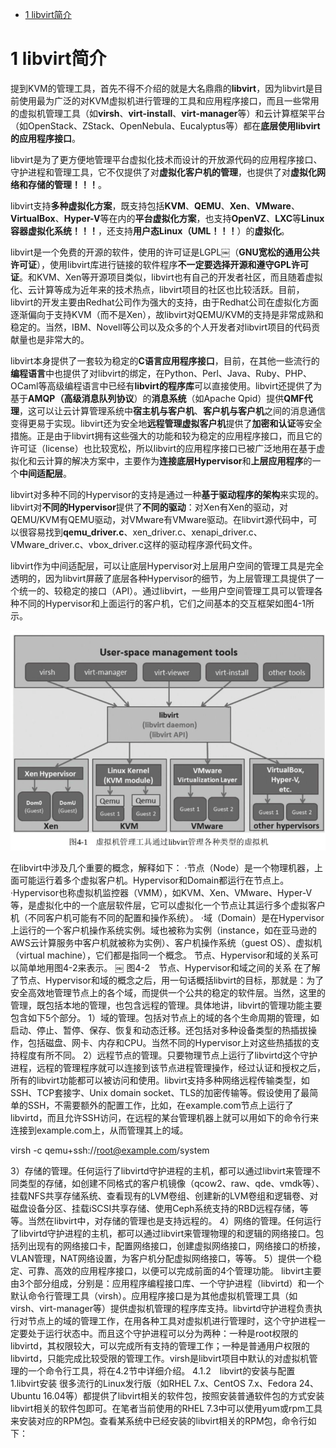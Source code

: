 
<!-- @import "[TOC]" {cmd="toc" depthFrom=1 depthTo=6 orderedList=false} -->

<!-- code_chunk_output -->

* [1 libvirt简介](#1-libvirt简介)

<!-- /code_chunk_output -->

# 1 libvirt简介

提到KVM的管理工具，首先不得不介绍的就是大名鼎鼎的**libvirt**，因为libvirt是目前使用最为广泛的对KVM虚拟机进行管理的工具和应用程序接口，而且一些常用的虚拟机管理工具（如**virsh**、**virt\-install**、**virt\-manager**等）和云计算框架平台（如OpenStack、ZStack、OpenNebula、Eucalyptus等）都在**底层使用libvirt的应用程序接口**。

libvirt是为了更方便地管理平台虚拟化技术而设计的开放源代码的应用程序接口、守护进程和管理工具，它不仅提供了对**虚拟化客户机的管理**，也提供了对**虚拟化网络和存储的管理！！！**。

libvirt支持**多种虚拟化方案**，既支持包括**KVM**、**QEMU**、**Xen**、**VMware**、**VirtualBox**、**Hyper\-V**等在内的**平台虚拟化方案**，也支持**OpenVZ**、**LXC**等**Linux容器虚拟化系统！！！**，还支持**用户态Linux（UML！！！**）的**虚拟化**。

libvirt是一个免费的开源的软件，使用的许可证是LGPL￼（**GNU宽松的通用公共许可证**），使用libvirt库进行链接的软件程序**不一定要选择开源和遵守GPL许可证**。和KVM、Xen等开源项目类似，libvirt也有自己的开发者社区，而且随着虚拟化、云计算等成为近年来的技术热点，libvirt项目的社区也比较活跃。目前，libvirt的开发主要由Redhat公司作为强大的支持，由于Redhat公司在虚拟化方面逐渐偏向于支持KVM（而不是Xen），故libvirt对QEMU/KVM的支持是非常成熟和稳定的。当然，IBM、Novell等公司以及众多的个人开发者对libvirt项目的代码贡献量也是非常大的。

libvirt本身提供了一套较为稳定的**C语言应用程序接口**，目前，在其他一些流行的**编程语言**中也提供了对libvirt的绑定，在Python、Perl、Java、Ruby、PHP、OCaml等高级编程语言中已经有**libvirt的程序库**可以直接使用。libvirt还提供了为基于**AMQP（高级消息队列协议**）的**消息系统**（如Apache Qpid）提供**QMF代理**，这可以让云计算管理系统中**宿主机与客户机**、**客户机与客户机**之间的消息通信变得更易于实现。libvirt还为安全地**远程管理虚拟客户机**提供了**加密和认证**等安全措施。正是由于libvirt拥有这些强大的功能和较为稳定的应用程序接口，而且它的许可证（license）也比较宽松，所以libvirt的应用程序接口已被广泛地用在基于虚拟化和云计算的解决方案中，主要作为**连接底层Hypervisor**和**上层应用程序**的一个**中间适配层**。

libvirt对多种不同的Hypervisor的支持是通过一种**基于驱动程序的架构**来实现的。libvirt对**不同的Hypervisor**提供了**不同的驱动**：对Xen有Xen的驱动，对QEMU/KVM有QEMU驱动，对VMware有VMware驱动。在libvirt源代码中，可以很容易找到**qemu\_driver.c**、xen\_driver.c、xenapi\_driver.c、VMware\_driver.c、vbox\_driver.c这样的驱动程序源代码文件。

libvirt作为中间适配层，可以让底层Hypervisor对上层用户空间的管理工具是完全透明的，因为libvirt屏蔽了底层各种Hypervisor的细节，为上层管理工具提供了一个统一的、较稳定的接口（API）。通过libvirt，一些用户空间管理工具可以管理各种不同的Hypervisor和上面运行的客户机，它们之间基本的交互框架如图4-1所示。

![](./images/2019-05-16-09-07-13.png)

在libvirt中涉及几个重要的概念，解释如下：
·节点（Node）是一个物理机器，上面可能运行着多个虚拟客户机。Hypervisor和Domain都运行在节点上。
·Hypervisor也称虚拟机监控器（VMM），如KVM、Xen、VMware、Hyper-V等，是虚拟化中的一个底层软件层，它可以虚拟化一个节点让其运行多个虚拟客户机（不同客户机可能有不同的配置和操作系统）。
·域（Domain）是在Hypervisor上运行的一个客户机操作系统实例。域也被称为实例（instance，如在亚马逊的AWS云计算服务中客户机就被称为实例）、客户机操作系统（guest OS）、虚拟机（virtual machine），它们都是指同一个概念。
节点、Hypervisor和域的关系可以简单地用图4-2来表示。
￼
图4-2　节点、Hypervisor和域之间的关系
在了解了节点、Hypervisor和域的概念之后，用一句话概括libvirt的目标，那就是：为了安全高效地管理节点上的各个域，而提供一个公共的稳定的软件层。当然，这里的管理，既包括本地的管理，也包含远程的管理。具体地讲，libvirt的管理功能主要包含如下5个部分。
1）域的管理。包括对节点上的域的各个生命周期的管理，如启动、停止、暂停、保存、恢复和动态迁移。还包括对多种设备类型的热插拔操作，包括磁盘、网卡、内存和CPU。当然不同的Hypervisor上对这些热插拔的支持程度有所不同。
2）远程节点的管理。只要物理节点上运行了libvirtd这个守护进程，远程的管理程序就可以连接到该节点进程管理操作，经过认证和授权之后，所有的libvirt功能都可以被访问和使用。libvirt支持多种网络远程传输类型，如SSH、TCP套接字、Unix domain socket、TLS的加密传输等。假设使用了最简单的SSH，不需要额外的配置工作，比如，在example.com节点上运行了libvirtd，而且允许SSH访问，在远程的某台管理机器上就可以用如下的命令行来连接到example.com上，从而管理其上的域。

virsh -c qemu+ssh://root@example.com/system

3）存储的管理。任何运行了libvirtd守护进程的主机，都可以通过libvirt来管理不同类型的存储，如创建不同格式的客户机镜像（qcow2、raw、qde、vmdk等）、挂载NFS共享存储系统、查看现有的LVM卷组、创建新的LVM卷组和逻辑卷、对磁盘设备分区、挂载iSCSI共享存储、使用Ceph系统支持的RBD远程存储，等等。当然在libvirt中，对存储的管理也是支持远程的。
4）网络的管理。任何运行了libvirtd守护进程的主机，都可以通过libvirt来管理物理的和逻辑的网络接口。包括列出现有的网络接口卡，配置网络接口，创建虚拟网络接口，网络接口的桥接，VLAN管理，NAT网络设置，为客户机分配虚拟网络接口，等等。
5）提供一个稳定、可靠、高效的应用程序接口，以便可以完成前面的4个管理功能。
libvirt主要由3个部分组成，分别是：应用程序编程接口库、一个守护进程（libvirtd）和一个默认命令行管理工具（virsh）。应用程序接口是为其他虚拟机管理工具（如virsh、virt-manager等）提供虚拟机管理的程序库支持。libvirtd守护进程负责执行对节点上的域的管理工作，在用各种工具对虚拟机进行管理时，这个守护进程一定要处于运行状态中。而且这个守护进程可以分为两种：一种是root权限的libvirtd，其权限较大，可以完成所有支持的管理工作；一种是普通用户权限的libvirtd，只能完成比较受限的管理工作。virsh是libvirt项目中默认的对虚拟机管理的一个命令行工具，将在4.2节中详细介绍。
4.1.2　libvirt的安装与配置
1.libvirt安装
很多流行的Linux发行版（如RHEL 7.x、CentOS 7.x、Fedora 24、Ubuntu 16.04等）都提供了libvirt相关的软件包，按照安装普通软件包的方式安装libvirt相关的软件包即可。在笔者当前使用的RHEL 7.3中可以使用yum或rpm工具来安装对应的RPM包。查看某系统中已经安装的libvirt相关的RPM包，命令行如下：
